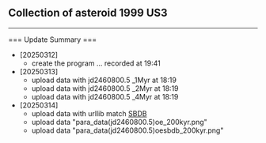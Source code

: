 ## Collection of asteroid 1999 US3
* * *
=== Update Summary ===
- [20250312]
  - create the program ... recorded at 19:41
- [20250313]
  - upload data with jd2460800.5 _1Myr at 18:19
  - upload data with jd2460800.5 _2Myr at 18:19
  - upload data with jd2460800.5 _4Myr at 18:19
- [20250314]
  - upload data with urllib match [SBDB](https://ssd-api.jpl.nasa.gov/sbdb.api?sstr=1999%20US3&full-prec=True)
  - upload data "para_data(jd2460800.5)oe_200kyr.png"
  - upload data "para_data(jd2460800.5)oesbdb_200kyr.png"
